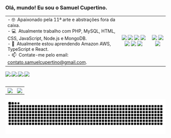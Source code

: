 ### Olá, mundo! Eu sou o Samuel Cupertino.

<table>
    <tr>
        <td width="70%">
            - 🤓&ensp;Apaixonado pela 11ª arte e abstrações fora da caixa. <br>
            - 💻&ensp;Atualmente trabalho com PHP, MySQL, HTML, CSS, JavaScript, Node.js e MongoDB. <br>
            - 🌱&ensp;Atualmente estou aprendendo Amazon AWS, TypeScript e React. <br>
            - 📫&ensp;Contate-me pelo email: <a href="mailto:contato.samuelcupertino@gmail.com">contato.samuelcupertino@gmail.com</a>.
        </td>
        <td width="20%">
            <div align="center">
                <img width="40" src="https://cdn.jsdelivr.net/gh/devicons/devicon/icons/php/php-plain.svg" />
                <img width="40" src="https://cdn.jsdelivr.net/gh/devicons/devicon/icons/mysql/mysql-original-wordmark.svg" />
                <img width="40" src="https://cdn.jsdelivr.net/gh/devicons/devicon/icons/html5/html5-plain-wordmark.svg" />
                <img width="40" src="https://cdn.jsdelivr.net/gh/devicons/devicon/icons/css3/css3-plain-wordmark.svg" />
            </div>
            <div align="center">
                <img width="40" src="https://cdn.jsdelivr.net/gh/devicons/devicon/icons/nodejs/nodejs-plain.svg" />
                <img width="40" src="https://cdn.jsdelivr.net/gh/devicons/devicon/icons/javascript/javascript-plain.svg" />
                <img width="40" src="https://cdn.jsdelivr.net/gh/devicons/devicon/icons/mongodb/mongodb-plain-wordmark.svg" />
            </div>
        </td>
        <td width="10%">
            <div align="center">
                <img width="40" src="https://cdn.jsdelivr.net/gh/devicons/devicon/icons/amazonwebservices/amazonwebservices-original.svg" />
                <img width="40" src="https://cdn.jsdelivr.net/gh/devicons/devicon/icons/typescript/typescript-original.svg" />
                <img width="40" src="https://cdn.jsdelivr.net/gh/devicons/devicon/icons/react/react-original.svg" />
            </div>
        </td>
    </tr>
</table>
  
<div>
  <a href="https://www.linkedin.com/in/samuel-cupertino-618ba3218/" target="_blank">
    <img align="center" src="https://img.shields.io/badge/LinkedIn-0077B5?style=for-the-badge&logo=linkedin&logoColor=white" />
  </a>
  <a href="mailto:contato.samuelcupertino@gmail.com">
    <img align="center" src="https://img.shields.io/badge/Gmail-D14836?style=for-the-badge&logo=gmail&logoColor=white" />
  </a>  
  <a href="https://www.instagram.com/samuelcupertino.dev" target="_blank">
    <img align="center" src="https://img.shields.io/badge/Instagram-E4405F?style=for-the-badge&logo=instagram&logoColor=white" />
  </a>
  <a href="https://codepen.io/samuelCupertino" target="_blank">
    <img align="center" width="75" src="https://i1.wp.com/blog.codepen.io/wp-content/uploads/2012/08/main_logo.jpeg?resize=690%2C258&ssl=1" />
  </a>    
</div>

<br>

<table>
    <tr>
        <td>
            <a href="https://github.com/anuraghazra/github-readme-stats">
              <img align="center" src="https://github-readme-stats.vercel.app/api?username=samuelCupertino&show_icons=true&theme=tokyonight" />
            </a>
        </td>
        <td>
            <a href="https://github.com/anuraghazra/convoychat">
              <img align="center" src="https://github-readme-stats.vercel.app/api/top-langs/?username=samuelCupertino&layout=compact&theme=tokyonight" />
            </a>
        </td>
    </tr> 
</table>

![Snake animation](https://github.com/samuelCupertino/samuelCupertino/blob/output/github-contribution-grid-snake.svg)
